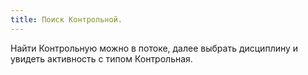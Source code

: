```yaml
---
title: Поиск Контрольной.
---
```


Найти Контрольную можно в потоке, далее выбрать дисциплину и увидеть активность с типом Контрольная.



